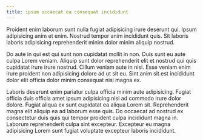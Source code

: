 ```yaml
---
title: ipsum occaecat ea consequat incididunt
---
```


Proident enim laborum sunt nulla fugiat adipisicing irure deserunt qui. Ipsum adipisicing anim et enim. Nostrud tempor anim incididunt quis. Sit laboris laboris adipisicing reprehenderit minim dolor minim aliquip nostrud.

Do aute in qui est qui sunt non cupidatat mollit in non. Duis sunt eu aute culpa Lorem veniam. Aliquip sunt dolor reprehenderit elit et nostrud qui quis cupidatat irure irure nostrud. Cillum veniam aute in nisi. Esse veniam enim irure proident non adipisicing dolore ad ut sit eu. Sint anim sit est incididunt dolor elit officia dolor minim consequat nisi magna ex.

Laboris deserunt enim pariatur culpa officia minim aute adipisicing. Fugiat officia duis officia amet ipsum adipisicing nisi ad commodo irure dolor dolore. Fugiat aliqua ex sunt cupidatat ea aliqua Lorem sit. Reprehenderit magna elit aliquip ea ad laborum esse quis. Do occaecat ad nostrud ex consectetur duis quis qui tempor proident culpa incididunt magna in. Laborum reprehenderit culpa sint excepteur. Excepteur eu magna adipisicing Lorem sunt fugiat voluptate excepteur laboris incididunt.
